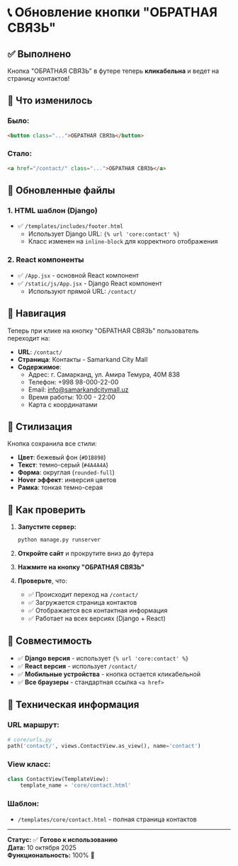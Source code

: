 # 📞 Обновление кнопки "ОБРАТНАЯ СВЯЗЬ"

## ✅ Выполнено

Кнопка "ОБРАТНАЯ СВЯЗЬ" в футере теперь **кликабельна** и ведет на страницу контактов!

## 🔗 Что изменилось

### **Было:**
```html
<button class="...">ОБРАТНАЯ СВЯЗЬ</button>
```

### **Стало:**
```html
<a href="/contact/" class="...">ОБРАТНАЯ СВЯЗЬ</a>
```

## 📁 Обновленные файлы

### 1. **HTML шаблон (Django)**
- ✅ `/templates/includes/footer.html`
  - Использует Django URL: `{% url 'core:contact' %}`
  - Класс изменен на `inline-block` для корректного отображения

### 2. **React компоненты**
- ✅ `/App.jsx` - основной React компонент
- ✅ `/static/js/App.jsx` - Django React компонент
  - Используют прямой URL: `/contact/`

## 🎯 Навигация

Теперь при клике на кнопку "ОБРАТНАЯ СВЯЗЬ" пользователь переходит на:
- **URL**: `/contact/`
- **Страница**: Контакты - Samarkand City Mall
- **Содержимое**: 
  - Адрес: г. Самарканд, ул. Амира Темура, 40М 838
  - Телефон: +998 98-000-22-00
  - Email: info@samarkandcitymall.uz
  - Время работы: 10:00 - 22:00
  - Карта с координатами

## 🎨 Стилизация

Кнопка сохранила все стили:
- **Цвет**: бежевый фон (`#D1B898`)
- **Текст**: темно-серый (`#4A4A4A`)
- **Форма**: округлая (`rounded-full`)
- **Hover эффект**: инверсия цветов
- **Рамка**: тонкая темно-серая

## 🧪 Как проверить

1. **Запустите сервер:**
   ```bash
   python manage.py runserver
   ```

2. **Откройте сайт** и прокрутите вниз до футера

3. **Нажмите на кнопку "ОБРАТНАЯ СВЯЗЬ"**

4. **Проверьте**, что:
   - ✅ Происходит переход на `/contact/`
   - ✅ Загружается страница контактов
   - ✅ Отображается вся контактная информация
   - ✅ Работает на всех версиях (Django + React)

## 📱 Совместимость

- ✅ **Django версия** - использует `{% url 'core:contact' %}`
- ✅ **React версия** - использует `/contact/`
- ✅ **Мобильные устройства** - кнопка остается кликабельной
- ✅ **Все браузеры** - стандартная ссылка `<a href>`

## 🔧 Техническая информация

### **URL маршрут:**
```python
# core/urls.py
path('contact/', views.ContactView.as_view(), name='contact')
```

### **View класс:**
```python
class ContactView(TemplateView):
    template_name = 'core/contact.html'
```

### **Шаблон:**
- `/templates/core/contact.html` - полная страница контактов

---

**Статус:** ✅ **Готово к использованию**  
**Дата:** 10 октября 2025  
**Функциональность:** 100% 🎯
